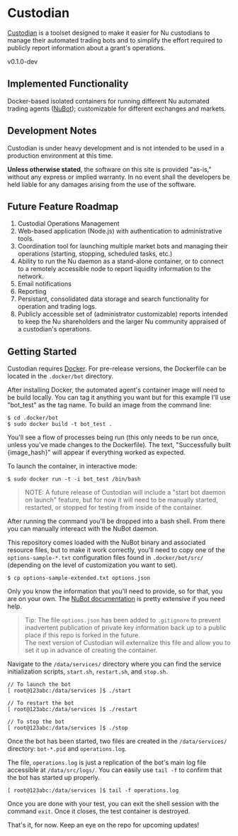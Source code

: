 # Custodian

[Custodian](https://github.com/CryptoAssure/Custodian) is a toolset designed to make it easier for Nu custodians to manage their automated trading bots and to simplify the effort required to publicly report information about a grant's operations.

v0.1.0-dev

## Implemented Functionality

Docker-based isolated containers for running different Nu automated trading agents ([NuBot](https://bitbucket.org/JordanLeePeershares/nubottrading/overview)); customizable for different exchanges and markets.


## Development Notes

Custodian is under heavy development and is not intended to be used in a production environment at this time. 

**Unless otherwise stated**, the software on this site is provided "as-is," without any express or implied warranty. In no event shall the developers be held liable for any damages arising from the use of the software.

## Future Feature Roadmap

 1. Custodial Operations Management
   1. Web-based application (Node.js) with authentication to administrative tools.
   1. Coordination tool for launching multiple market bots and managing their operations (starting, stopping, scheduled tasks, etc.)
   1. Ability to run the Nu daemon as a stand-alone container, or to connect to a remotely accessible node to report liquidity information to the network.
   1. Email notifications
 1. Reporting
   1. Persistant, consolidated data storage and search functionality for operation and trading logs.
   1. Publicly accessible set of (administrator customizable) reports intended to keep the Nu shareholders and the larger Nu community appraised of a custodian's operations.

## Getting Started

Custodian requires [Docker](http://docker.io). For pre-release versions, the Dockerfile can be located in the `.docker/bot` directory.

After installing Docker, the automated agent's container image will need to be build locally. You can tag it anything you want but for this example I'll use "bot_test" as the tag name. To build an image from the command line:

```
$ cd .docker/bot
$ sudo docker build -t bot_test .
```

You'll see a flow of processes being run (this only needs to be run once, unless you've made changes to the Dockerfile). The text, "Successfully built {image_hash}" will appear if everything worked as expected.

To launch the container, in interactive mode:

```
$ sudo docker run -t -i bot_test /bin/bash
```
> NOTE: A future release of Custodian will include a "start bot daemon on launch" feature, but for now it will need to be manually started, restarted, or stopped for testing from inside of the container.

After running the command you'll be dropped into a bash shell. From there you can manually intereact with the NuBot daemon.

This repository comes loaded with the NuBot binary and associated resource files, but to make it work correctly, you'll need to copy one of the `options-sample-*.txt` configuration files found in `.docker/bot/src/` (depending on the level of customization you want to set). 

```
$ cp options-sample-extended.txt options.json
```

Only you know the information that you'll need to provide, so for that, you are on your own. The [NuBot documentation](https://bitbucket.org/JordanLeePeershares/nubottrading/overview) is pretty extensive if you need help.

> Tip: The file `options.json` has been added to `.gitignore` to prevent inadvertent publication of private key information back up to a public place if this repo is forked in the future.  
> The next version of Custodian will externalize this file and allow you to set it up in advance of creating the container.

Navigate to the `/data/services/` directory where you can find the service initialization scripts, `start.sh`, `restart.sh`, and `stop.sh`.

```
// To launch the bot
[ root@123abc:/data/services ]$ ./start

// To restart the bot
[ root@123abc:/data/services ]$ ./restart

// To stop the bot
[ root@123abc:/data/services ]$ ./stop
```

Once the bot has been started, two files are created in the `/data/services/` directory: `bot-*.pid` and `operations.log`. 

The file, `operations.log` is just a replication of the bot's main log file accessible at `/data/src/logs/`. You can easily use `tail -f` to confirm that the bot has started up properly.

```
[ root@123abc:/data/services ]$ tail -f operations.log
```

Once you are done with your test, you can exit the shell session with the command `exit`. Once it closes, the test container is destroyed.

That's it, for now. Keep an eye on the repo for upcoming updates!